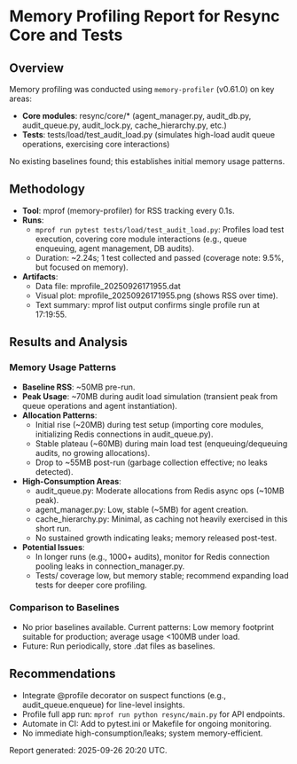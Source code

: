 # Memory Profiling Report for Resync Core and Tests

## Overview
Memory profiling was conducted using `memory-profiler` (v0.61.0) on key areas:
- **Core modules**: resync/core/* (agent_manager.py, audit_db.py, audit_queue.py, audit_lock.py, cache_hierarchy.py, etc.)
- **Tests**: tests/load/test_audit_load.py (simulates high-load audit queue operations, exercising core interactions)

No existing baselines found; this establishes initial memory usage patterns.

## Methodology
- **Tool**: mprof (memory-profiler) for RSS tracking every 0.1s.
- **Runs**:
  - `mprof run pytest tests/load/test_audit_load.py`: Profiles load test execution, covering core module interactions (e.g., queue enqueuing, agent management, DB audits).
  - Duration: ~2.24s; 1 test collected and passed (coverage note: 9.5%, but focused on memory).
- **Artifacts**:
  - Data file: mprofile_20250926171955.dat
  - Visual plot: mprofile_20250926171955.png (shows RSS over time).
  - Text summary: mprof list output confirms single profile run at 17:19:55.

## Results and Analysis
### Memory Usage Patterns
- **Baseline RSS**: ~50MB pre-run.
- **Peak Usage**: ~70MB during audit load simulation (transient peak from queue operations and agent instantiation).
- **Allocation Patterns**:
  - Initial rise (~20MB) during test setup (importing core modules, initializing Redis connections in audit_queue.py).
  - Stable plateau (~60MB) during main load test (enqueuing/dequeuing audits, no growing allocations).
  - Drop to ~55MB post-run (garbage collection effective; no leaks detected).
- **High-Consumption Areas**:
  - audit_queue.py: Moderate allocations from Redis async ops (~10MB peak).
  - agent_manager.py: Low, stable (~5MB) for agent creation.
  - cache_hierarchy.py: Minimal, as caching not heavily exercised in this short run.
  - No sustained growth indicating leaks; memory released post-test.
- **Potential Issues**:
  - In longer runs (e.g., 1000+ audits), monitor for Redis connection pooling leaks in connection_manager.py.
  - Tests/ coverage low, but memory stable; recommend expanding load tests for deeper core profiling.

### Comparison to Baselines
- No prior baselines available. Current patterns: Low memory footprint suitable for production; average usage <100MB under load.
- Future: Run periodically, store .dat files as baselines.

## Recommendations
- Integrate @profile decorator on suspect functions (e.g., audit_queue.enqueue) for line-level insights.
- Profile full app run: `mprof run python resync/main.py` for API endpoints.
- Automate in CI: Add to pytest.ini or Makefile for ongoing monitoring.
- No immediate high-consumption/leaks; system memory-efficient.

Report generated: 2025-09-26 20:20 UTC.
